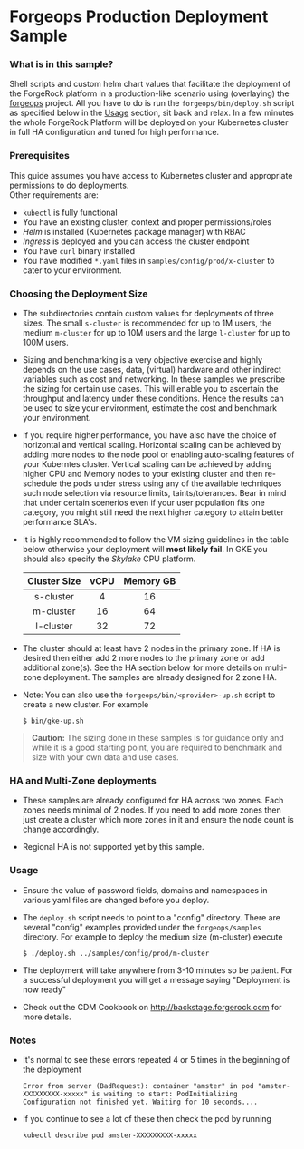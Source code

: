 # Forgeops Production Deployment Sample



### What is in this sample?
Shell scripts and custom helm chart values that facilitate the deployment of the ForgeRock platform in a production-like scenario using (overlaying) the [forgeops](https://github.com/forgerock/forgeops) project.  All you have to do is run the `forgeops/bin/deploy.sh` script as specified below in the [Usage](#Usage) section, sit back and relax.  In a few minutes the whole ForgeRock Platform will be deployed on your Kubernetes cluster in full HA configuration and tuned for high performance.

### Prerequisites
This guide assumes you have access to Kubernetes cluster and appropriate permissions to do deployments.  
Other requirements are:

- `kubectl` is fully functional
- You have an existing cluster, context and proper permissions/roles
- *Helm* is installed (Kubernetes package manager) with RBAC
- *Ingress* is deployed and you can access the cluster endpoint
- You have `curl` binary installed
- You have modified `*.yaml` files in `samples/config/prod/x-cluster` to cater to your environment.



### Choosing the Deployment Size

- The subdirectories contain custom values for deployments of three sizes.  The small `s-cluster` is recommended for up to 1M users, the medium `m-cluster` for up to 10M users and the large `l-cluster` for up to 100M users. 

- Sizing and benchmarking is a very objective exercise and highly depends on the use cases, data, (virtual) hardware and other indirect variables such as cost and networking. In these samples we prescribe the sizing for certain use cases.  This will enable you to ascertain the throughput and latency under these conditions.  Hence the results can be used to size your environment, estimate the cost and benchmark your environment.  

- If you require higher performance, you have also have the choice of horizontal and vertical scaling. Horizontal scaling can be achieved by adding more nodes to the node pool or enabling auto-scaling features of your Kuberntes cluster. Vertical scaling can be achieved by adding higher CPU and Memory nodes to your existing cluster and then re-schedule the pods under stress using any of the available techniques such node selection via resource limits, taints/tolerances. Bear in mind that under certain scenerios even if your user population fits one category, you might still need the next higher category to attain better performance SLA's.

- It is highly recommended to follow the VM sizing guidelines in the table below otherwise your deployment will **most likely fail**. In GKE you should also specify the *Skylake* CPU platform.

    |Cluster Size| vCPU | Memory GB|
    |:----------:|:----:|:--------:|
    |s-cluster   | 4    | 16       |
    |m-cluster   | 16   | 64       |
    |l-cluster   | 32   | 72       |
 
- The cluster should at least have 2 nodes in the primary zone. If HA is desired then either add 2 more nodes to the primary zone or add additional zone(s).  See the HA section below for more details on multi-zone deployment.  The samples are already designed for 2 zone HA.

- Note: You can also use the `forgeops/bin/<provider>-up.sh` script to create a new cluster. For example 
    ```    
    $ bin/gke-up.sh
    ```     

> **Caution:** The sizing done in these samples is for guidance only and while it is a good starting point, you are required to benchmark and size with your own data and use cases.


### HA and Multi-Zone deployments

- These samples are already configured for HA across two zones. Each zones needs minimal of 2 nodes. If you need to add more zones then just create a cluster which more zones in it and ensure the node count is change accordingly. 

- Regional HA is not supported yet by this sample. 


### Usage

- Ensure the value of password fields, domains and namespaces in various yaml files are changed before you deploy.
 
- The `deploy.sh` script needs to point to a "config" directory.  There are several "config" examples provided under the `forgeops/samples` directory. For example to deploy the medium size (m-cluster) execute 

    ```
    $ ./deploy.sh ../samples/config/prod/m-cluster
    ```

- The deployment will take anywhere from 3-10 minutes so be patient. For a successful deployment you will get a message saying "Deployment is now ready"

- Check out the CDM Cookbook on http://backstage.forgerock.com for more details.

### Notes
- It's normal to see these errors repeated 4 or 5 times in the beginning of the deployment
    ```
    Error from server (BadRequest): container "amster" in pod "amster-XXXXXXXXX-xxxxx" is waiting to start: PodInitializing
    Configuration not finished yet. Waiting for 10 seconds....
    ```
- If you continue to see a lot of these then check the pod by running
    ```
    kubectl describe pod amster-XXXXXXXXX-xxxxx
    ```

